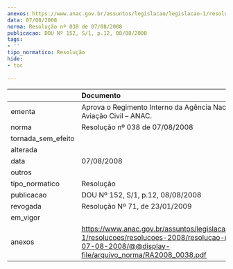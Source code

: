 ```yaml
---
anexos: https://www.anac.gov.br/assuntos/legislacao/legislacao-1/resolucoes/resolucoes-2008/resolucao-no-038-de-07-08-2008/@@display-file/arquivo_norma/RA2008_0038.pdf
data: 07/08/2008
norma: Resolução nº 038 de 07/08/2008
publicacao: DOU Nº 152, S/1, p.12, 08/08/2008
tags:
- ''
tipo_normatico: Resolução
hide: 
- toc 
 
---
```


|                    | Documento                                                                                                                                                       |
|:-------------------|:----------------------------------------------------------------------------------------------------------------------------------------------------------------|
| ementa             | Aprova o Regimento Interno da Agência Nacional de Aviação Civil – ANAC.                                                                                         |
| norma              | Resolução nº 038 de 07/08/2008                                                                                                                                  |
| tornada_sem_efeito |                                                                                                                                                                 |
| alterada           |                                                                                                                                                                 |
| data               | 07/08/2008                                                                                                                                                      |
| outros             |                                                                                                                                                                 |
| tipo_normatico     | Resolução                                                                                                                                                       |
| publicacao         | DOU Nº 152, S/1, p.12, 08/08/2008                                                                                                                               |
| revogada           | Resolução Nº 71, de 23/01/2009                                                                                                                                  |
| em_vigor           |                                                                                                                                                                 |
| anexos             | https://www.anac.gov.br/assuntos/legislacao/legislacao-1/resolucoes/resolucoes-2008/resolucao-no-038-de-07-08-2008/@@display-file/arquivo_norma/RA2008_0038.pdf |